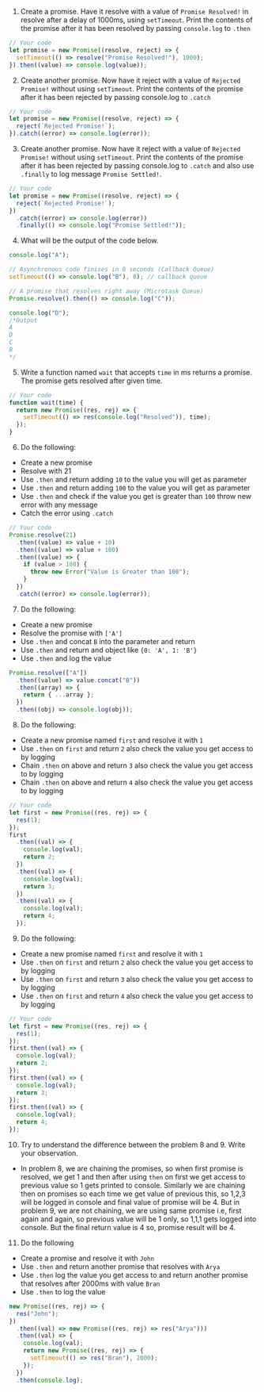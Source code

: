 1. Create a promise. Have it resolve with a value of `Promise Resolved!` in resolve after a delay of 1000ms, using `setTimeout`. Print the contents of the promise after it has been resolved by passing `console.log` to `.then`

```js
// Your code
let promise = new Promise((resolve, reject) => {
  setTimeout(() => resolve("Promise Resolved!"), 1000);
}).then((value) => console.log(value));
```

2. Create another promise. Now have it reject with a value of `Rejected Promise!` without using `setTimeout`. Print the contents of the promise after it has been rejected by passing console.log to `.catch`

```js
// Your code
let promise = new Promise((resolve, reject) => {
  reject(`Rejected Promise!`);
}).catch((error) => console.log(error));
```

3. Create another promise. Now have it reject with a value of `Rejected Promise!` without using `setTimeout`. Print the contents of the promise after it has been rejected by passing console.log to `.catch` and also use `.finally` to log message `Promise Settled!`.

```js
// Your code
let promise = new Promise((resolve, reject) => {
  reject(`Rejected Promise!`);
})
  .catch((error) => console.log(error))
  .finally(() => console.log("Promise Settled!"));
```

4. What will be the output of the code below.

```js
console.log("A");

// Asynchronous code finises in 0 seconds (Callback Queue)
setTimeout(() => console.log("B"), 0); // callback queue

// A promise that resolves right away (Microtask Queue)
Promise.resolve().then(() => console.log("C"));

console.log("D");
/*Output
A
D
C
B
*/
```

5. Write a function named `wait` that accepts `time` in ms returns a promise. The promise gets resolved after given time.

```js
// Your code
function wait(time) {
  return new Promise((res, rej) => {
    setTimeout(() => res(console.log("Resolved")), time);
  });
}
```

6. Do the following:

- Create a new promise
- Resolve with 21
- Use `.then` and return adding `10` to the value you will get as parameter
- Use `.then` and return adding `100` to the value you will get as parameter
- Use `.then` and check if the value you get is greater than `100` throw new error with any message
- Catch the error using `.catch`

```js
// Your code
Promise.resolve(21)
  .then((value) => value + 10)
  .then((value) => value + 100)
  .then((value) => {
    if (value > 100) {
      throw new Error("Value is Greater than 100");
    }
  })
  .catch((error) => console.log(error));
```

7. Do the following:

- Create a new promise
- Resolve the promise with `['A']`
- Use `.then` and concat `B` into the parameter and return
- Use `.then` and return and object like `{0: 'A', 1: 'B'}`
- Use `.then` and log the value

```js
Promise.resolve(["A"])
  .then((value) => value.concat("B"))
  .then((array) => {
    return { ...array };
  })
  .then((obj) => console.log(obj));
```

8. Do the following:

- Create a new promise named `first` and resolve it with `1`
- Use `.then` on `first` and return `2` also check the value you get access to by logging
- Chain `.then` on above and return `3` also check the value you get access to by logging
- Chain `.then` on above and return `4` also check the value you get access to by logging

```js
// Your code
let first = new Promise((res, rej) => {
  res(1);
});
first
  .then((val) => {
    console.log(val);
    return 2;
  })
  .then((val) => {
    console.log(val);
    return 3;
  })
  .then((val) => {
    console.log(val);
    return 4;
  });
```

9. Do the following:

- Create a new promise named `first` and resolve it with `1`
- Use `.then` on `first` and return `2` also check the value you get access to by logging
- Use `.then` on `first` and return `3` also check the value you get access to by logging
- Use `.then` on `first` and return `4` also check the value you get access to by logging

```js
// Your code
let first = new Promise((res, rej) => {
  res(1);
});
first.then((val) => {
  console.log(val);
  return 2;
});
first.then((val) => {
  console.log(val);
  return 3;
});
first.then((val) => {
  console.log(val);
  return 4;
});
```

10. Try to understand the difference between the problem 8 and 9. Write your observation.

- In problem 8, we are chaining the promises, so when first promise is resolved, we get 1 and then after using `then` on first we get access to previous value so 1 gets printed to console. Similarly we are chaining then on promises so each time we get value of previous this, so 1,2,3 will be logged in console and final value of promise will be 4. But in problem 9, we are not chaining, we are using same promise i.e, first again and again, so previous value will be 1 only, so 1,1,1 gets logged into console. But the final return value is 4 so, promise result will be 4.

11. Do the following

- Create a promise and resolve it with `John`
- Use `.then` and return another promise that resolves with `Arya`
- Use `.then` log the value you get access to and return another promise that resolves after 2000ms with value `Bran`
- Use `.then` to log the value

```js
new Promise((res, rej) => {
  res("John");
})
  .then((val) => new Promise((res, rej) => res("Arya")))
  .then((val) => {
    console.log(val);
    return new Promise((res, rej) => {
      setTimeout(() => res("Bran"), 2000);
    });
  })
  .then(console.log);
```
